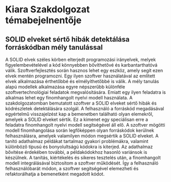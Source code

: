 # Kiara Szakdolgozat témabejelnentője

## SOLID elveket sértő hibák detektálása forráskódban mély tanulással

A SOLID elvek széles körben elterjedt programozási irányelvek, melyek
figyelembevételével a kód könnyebben bővíthetővé és karbantarthatóvá válik.
Szoftverfejlesztés során hasznos lehet egy eszköz, amely segít ezen elvek
mentén programozni. Egy ilyen szoftver használatával az említett elvek
alkalmazása érthetőbbé
és elmélyíthetőbbé is válik. A mély tanulás alapú modellek alkalmazása
egyre népszerűbb különféle szoftvertechnológiai feladatok megvalósítására.
Emiatt egy ilyen feladatra is alkalmas lehet egy finomhangolt nyelvi modell használata.
A szakdolgozatomban bemutatott szoftver a SOLID elveket sértő hibák és
kódrészletek detektálására szolgál. A felhasználó a forráskód megadásával
egyértelmű visszajelzést kap a bemenetben található olyan elemekről,
amelyek a SOLID elveket sértik. Ez a kimenet egy speciálisan erre a
feladatra finomhangolt nyelvi modell segítségével áll elő.
A szoftver mögötti modell finomhangolása során legfőképpen olyan forráskódok
kerülnek felhasználásra, amelyek valamilyen módon megsértik a SOLID elveket.
A tanító adathalmaz példákat tartalmaz gyakori problémákra, valamint különböző
típusú és bonyolultságú kódokra is kiterjed. Az adathalmaz bővítése érdekében további,
a példakódokhoz hasonló variánsok is készülnek. A tanítás, kiértékelés és sikeres
tesztelés után, a finomhangolt modell integrálásával biztosítom a szoftver működését.
Így a felhasználó felhasználóbarát módon, a szoftver segítségével elemezheti és
refaktorálhatja a bemenetként megadott kódot.
